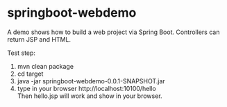 # springboot-webdemo
A demo shows how to build a web project via Spring Boot.  Controllers can return JSP and HTML.

Test step:
1. mvn clean package <br/>
2. cd target <br/>
3. java -jar springboot-webdemo-0.0.1-SNAPSHOT.jar <br/>
4. type in your browser      http://localhost:10100/hello <br/>
Then hello.jsp will work and show in your browser. <br/>
